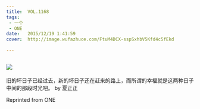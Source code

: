 ```yaml
---
title:	VOL.1168
tags:
 - 一个
 - ONE
date:	2015/12/19 1:41:59
cover:	http://image.wufazhuce.com/FtuM4DCX-sspSxhbV5Kfd4c5fEkd

---
```

![](http://image.wufazhuce.com/FtuM4DCX-sspSxhbV5Kfd4c5fEkd)
---

旧的坏日子已经过去，新的坏日子还在赶来的路上，而所谓的幸福就是这两种日子中间的那段时光吧。 by 夏正正
 
Reprinted from ONE
